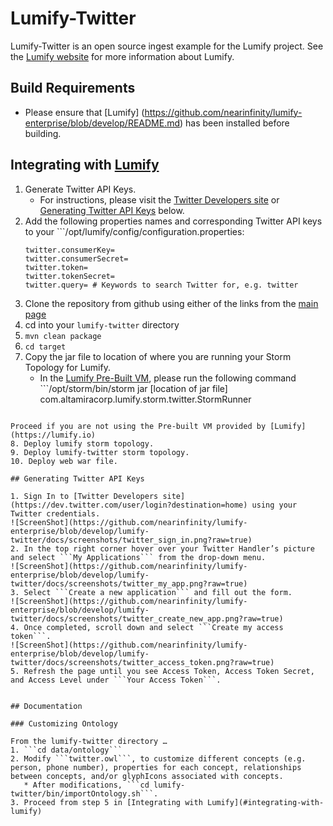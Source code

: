 # Lumify-Twitter

Lumify-Twitter is an open source ingest example for the Lumify project. See the [Lumify website](http://lumify.io) for more information about Lumify.

## Build Requirements

* Please ensure that [Lumify] (https://github.com/nearinfinity/lumify-enterprise/blob/develop/README.md) has been installed before building.

## Integrating with [Lumify](https://lumify.io)

1. Generate Twitter API Keys. 
   * For instructions, please visit the [Twitter Developers site](https://dev.twitter.com/) or [Generating Twitter API Keys](#generating-twitter-api-keys) below. 
2. Add the following properties names and corresponding Twitter API keys to your ```/opt/lumify/config/configuration.properties:
	```
	twitter.consumerKey=
	twitter.consumerSecret=
	twitter.token=
	twitter.tokenSecret=
	twitter.query= # Keywords to search Twitter for, e.g. twitter
	```
3. Clone the repository from github using either of the links from the [main page](https://github.com/nearinfinity/lumify-enterprise/tree/develop/lumify-twitter)
4. cd into your ```lumify-twitter``` directory
5. ```mvn clean package```
6. ```cd target```
7. Copy the jar file to location of where you are running your Storm Topology for Lumify.
   * In the [Lumify Pre-Built VM](https://github.com/nearinfinity/lumify-enterprise/tree/develop/docs/PREBUILT_VM.md), please run the following command ```/opt/storm/bin/storm jar
   [location of jar file]
   com.altamiracorp.lumify.storm.twitter.StormRunner
```

Proceed if you are not using the Pre-built VM provided by [Lumify](https://lumify.io)
8. Deploy lumify storm topology.
9. Deploy lumify-twitter storm topology. 
10. Deploy web war file.

## Generating Twitter API Keys

1. Sign In to [Twitter Developers site](https://dev.twitter.com/user/login?destination=home) using your Twitter credentials.
![ScreenShot](https://github.com/nearinfinity/lumify-enterprise/blob/develop/lumify-twitter/docs/screenshots/twitter_sign_in.png?raw=true)
2. In the top right corner hover over your Twitter Handler’s picture and select ```My Applications``` from the drop-down menu.
![ScreenShot](https://github.com/nearinfinity/lumify-enterprise/blob/develop/lumify-twitter/docs/screenshots/twitter_my_app.png?raw=true)
3. Select ```Create a new application``` and fill out the form.
![ScreenShot](https://github.com/nearinfinity/lumify-enterprise/blob/develop/lumify-twitter/docs/screenshots/twitter_create_new_app.png?raw=true)
4. Once completed, scroll down and select ```Create my access token```.
![ScreenShot](https://github.com/nearinfinity/lumify-enterprise/blob/develop/lumify-twitter/docs/screenshots/twitter_access_token.png?raw=true)
5. Refresh the page until you see Access Token, Access Token Secret, and Access Level under ```Your Access Token```.


## Documentation

### Customizing Ontology

From the lumify-twitter directory …
1. ```cd data/ontology```
2. Modify ```twitter.owl```, to customize different concepts (e.g. person, phone number), properties for each concept, relationships between concepts, and/or glyphIcons associated with concepts.
   * After modifications, ```cd lumify-twitter/bin/importOntology.sh```.
3. Proceed from step 5 in [Integrating with Lumify](#integrating-with-lumify)

